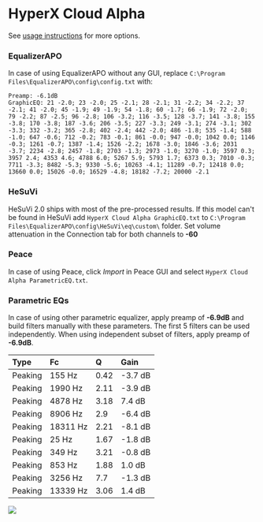# HyperX Cloud Alpha
See [usage instructions](https://github.com/jaakkopasanen/AutoEq#usage) for more options.

### EqualizerAPO
In case of using EqualizerAPO without any GUI, replace `C:\Program Files\EqualizerAPO\config\config.txt`
with:
```
Preamp: -6.1dB
GraphicEQ: 21 -2.0; 23 -2.0; 25 -2.1; 28 -2.1; 31 -2.2; 34 -2.2; 37 -2.1; 41 -2.0; 45 -1.9; 49 -1.9; 54 -1.8; 60 -1.7; 66 -1.9; 72 -2.0; 79 -2.2; 87 -2.5; 96 -2.8; 106 -3.2; 116 -3.5; 128 -3.7; 141 -3.8; 155 -3.8; 170 -3.8; 187 -3.6; 206 -3.5; 227 -3.3; 249 -3.1; 274 -3.1; 302 -3.3; 332 -3.2; 365 -2.8; 402 -2.4; 442 -2.0; 486 -1.8; 535 -1.4; 588 -1.0; 647 -0.6; 712 -0.2; 783 -0.1; 861 -0.0; 947 -0.0; 1042 0.0; 1146 -0.3; 1261 -0.7; 1387 -1.4; 1526 -2.2; 1678 -3.0; 1846 -3.6; 2031 -3.7; 2234 -2.8; 2457 -1.8; 2703 -1.3; 2973 -1.0; 3270 -1.0; 3597 0.3; 3957 2.4; 4353 4.6; 4788 6.0; 5267 5.9; 5793 1.7; 6373 0.3; 7010 -0.3; 7711 -3.3; 8482 -5.3; 9330 -5.6; 10263 -4.1; 11289 -0.7; 12418 0.0; 13660 0.0; 15026 -0.0; 16529 -4.8; 18182 -7.2; 20000 -2.1
```

### HeSuVi
HeSuVi 2.0 ships with most of the pre-processed results. If this model can't be found in HeSuVi add
`HyperX Cloud Alpha GraphicEQ.txt` to `C:\Program Files\EqualizerAPO\config\HeSuVi\eq\custom\` folder.
Set volume attenuation in the Connection tab for both channels to **-60**

### Peace
In case of using Peace, click *Import* in Peace GUI and select `HyperX Cloud Alpha ParametricEQ.txt`.

### Parametric EQs
In case of using other parametric equalizer, apply preamp of **-6.9dB** and build filters manually
with these parameters. The first 5 filters can be used independently.
When using independent subset of filters, apply preamp of **-6.9dB**.

| Type    | Fc       |    Q | Gain    |
|:--------|:---------|:-----|:--------|
| Peaking | 155 Hz   | 0.42 | -3.7 dB |
| Peaking | 1990 Hz  | 2.11 | -3.9 dB |
| Peaking | 4878 Hz  | 3.18 | 7.4 dB  |
| Peaking | 8906 Hz  | 2.9  | -6.4 dB |
| Peaking | 18311 Hz | 2.21 | -8.1 dB |
| Peaking | 25 Hz    | 1.67 | -1.8 dB |
| Peaking | 349 Hz   | 3.21 | -0.8 dB |
| Peaking | 853 Hz   | 1.88 | 1.0 dB  |
| Peaking | 3256 Hz  | 7.7  | -1.3 dB |
| Peaking | 13339 Hz | 3.06 | 1.4 dB  |

![](https://raw.githubusercontent.com/jaakkopasanen/AutoEq/master/results/rtings/avg/HyperX%20Cloud%20Alpha/HyperX%20Cloud%20Alpha.png)